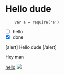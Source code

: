 # Hello dude

```
	var a = require('a') 
```

- [ ] hello
- [x] done

[alert]
	Hello dude
[/alert]

Hey man

[hello](what'sup)
![](img)